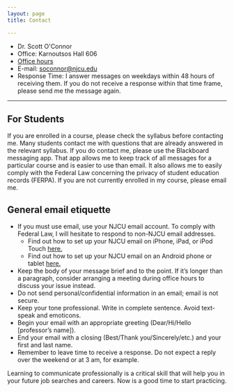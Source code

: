 ```yaml
---
layout: page
title: Contact

---
```


+ Dr. Scott O'Connor 
+ Office: Karnoutsos Hall 606
+ [Office hours](office/)
+ E-mail: <soconnor@njcu.edu>
+ Response Time: I answer messages on weekdays within 48 hours of receiving them. If you do not receive a response within that time frame, please send me the message again. 

---

## For Students 
If you are enrolled in a course, please check the syllabus before contacting me. Many students contact me with questions that are already answered in the relevant syllabus. If you do contact me, please use the Blackboard messaging app. That app allows me to keep track of all messages for a particular course and is easier to use than email. It also allows me to easily comply with the Federal Law concerning the privacy of student education records (FERPA). If you are not currently enrolled in my course, please email me. 

## General email etiquette 

+ If you must use email, use your NJCU email account. To comply with Federal Law, I will hesitate to respond to non-NJCU email addresses. 
	+ Find out how to set up your NJCU email on iPhone, iPad, or iPod Touch [here.](https://support.office.com/en-us/article/Set-up-email-on-iPhone-iPad-or-iPod-Touch-b2de2161-cc1d-49ef-9ef9-81acd1c8e234#BKMK_WorkOrSchool)
	+ Find out how to set up your NJCU email on an Android phone or tablet [here.](https://support.office.com/en-us/article/Set-up-email-on-an-Android-phone-or-tablet-886db551-8dfa-4fd5-b835-f8e532091872#BKMK_O365SetUp) 
+ Keep the body of your message brief and to the point. If it’s longer than a paragraph, consider arranging a meeting during office hours to discuss your issue instead.
+ Do not send personal/confidential information in an email; email is not secure.
+ Keep your tone professional. Write in complete sentence.  Avoid text-speak and emoticons. 
+ Begin your email with an appropriate greeting (Dear/Hi/Hello [professor’s name]).
+ End your email with a closing (Best/Thank you/Sincerely/etc.) and your first and last name.
+ Remember to leave time to receive a response. Do not expect a reply over the weekend or at 3 am, for example.

Learning to communicate professionally is a critical skill that will help you in your future job searches and careers. Now is a good time to start practicing.

